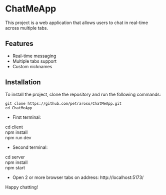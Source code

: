 ﻿# ChatMeApp

This project is a web application that allows users to chat in real-time across multiple tabs.

## Features
- Real-time messaging
- Multiple tabs support
- Custom nicknames

## Installation
To install the project, clone the repository and run the following commands:

    git clone https://github.com/petraroso/ChatMeApp.git
    cd ChatMeApp

- First terminal:

cd client<br/>
npm install<br/>
npm run dev<br/>

- Second terminal:

cd server<br/>
npm install<br/>
npm start<br/>

- Open 2 or more browser tabs on address: http://localhost:5173/

Happy chatting!
